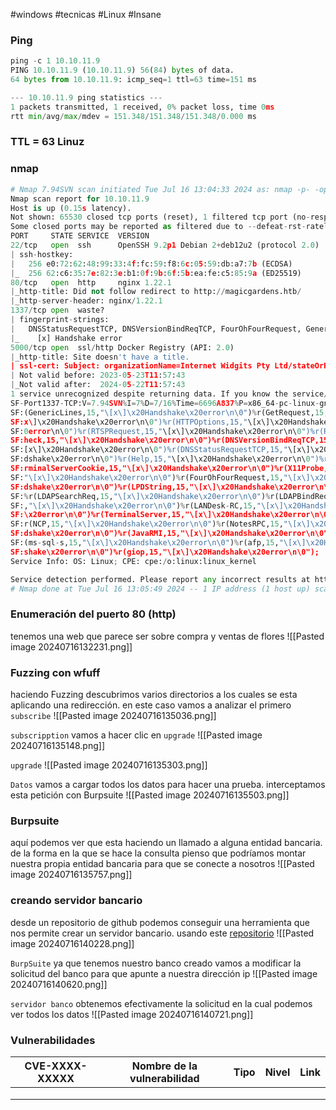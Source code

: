 #windows #tecnicas #Linux #Insane
### Ping

```python
ping -c 1 10.10.11.9
PING 10.10.11.9 (10.10.11.9) 56(84) bytes of data.
64 bytes from 10.10.11.9: icmp_seq=1 ttl=63 time=151 ms

--- 10.10.11.9 ping statistics ---
1 packets transmitted, 1 received, 0% packet loss, time 0ms
rtt min/avg/max/mdev = 151.348/151.348/151.348/0.000 ms
```

### TTL = 63 Linuz

### nmap

```python
# Nmap 7.94SVN scan initiated Tue Jul 16 13:04:33 2024 as: nmap -p- -open -sCV --min-rate 5000 -n -Pn -oN Scan 10.10.11.9
Nmap scan report for 10.10.11.9
Host is up (0.15s latency).
Not shown: 65530 closed tcp ports (reset), 1 filtered tcp port (no-response)
Some closed ports may be reported as filtered due to --defeat-rst-ratelimit
PORT     STATE SERVICE  VERSION
22/tcp   open  ssh      OpenSSH 9.2p1 Debian 2+deb12u2 (protocol 2.0)
| ssh-hostkey: 
|   256 e0:72:62:48:99:33:4f:fc:59:f8:6c:05:59:db:a7:7b (ECDSA)
|_  256 62:c6:35:7e:82:3e:b1:0f:9b:6f:5b:ea:fe:c5:85:9a (ED25519)
80/tcp   open  http     nginx 1.22.1
|_http-title: Did not follow redirect to http://magicgardens.htb/
|_http-server-header: nginx/1.22.1
1337/tcp open  waste?
| fingerprint-strings: 
|   DNSStatusRequestTCP, DNSVersionBindReqTCP, FourOhFourRequest, GenericLines, GetRequest, HTTPOptions, Help, JavaRMI, LANDesk-RC, LDAPBindReq, LDAPSearchReq, LPDString, NCP, NotesRPC, RPCCheck, RTSPRequest, TerminalServer, TerminalServerCookie, X11Probe, afp, giop, ms-sql-s: 
|_    [x] Handshake error
5000/tcp open  ssl/http Docker Registry (API: 2.0)
|_http-title: Site doesn't have a title.
| ssl-cert: Subject: organizationName=Internet Widgits Pty Ltd/stateOrProvinceName=Some-State/countryName=AU
| Not valid before: 2023-05-23T11:57:43
|_Not valid after:  2024-05-22T11:57:43
1 service unrecognized despite returning data. If you know the service/version, please submit the following fingerprint at https://nmap.org/cgi-bin/submit.cgi?new-service :
SF-Port1337-TCP:V=7.94SVN%I=7%D=7/16%Time=6696A837%P=x86_64-pc-linux-gnu%r
SF:(GenericLines,15,"\[x\]\x20Handshake\x20error\n\0")%r(GetRequest,15,"\[
SF:x\]\x20Handshake\x20error\n\0")%r(HTTPOptions,15,"\[x\]\x20Handshake\x2
SF:0error\n\0")%r(RTSPRequest,15,"\[x\]\x20Handshake\x20error\n\0")%r(RPCC
SF:heck,15,"\[x\]\x20Handshake\x20error\n\0")%r(DNSVersionBindReqTCP,15,"\
SF:[x\]\x20Handshake\x20error\n\0")%r(DNSStatusRequestTCP,15,"\[x\]\x20Han
SF:dshake\x20error\n\0")%r(Help,15,"\[x\]\x20Handshake\x20error\n\0")%r(Te
SF:rminalServerCookie,15,"\[x\]\x20Handshake\x20error\n\0")%r(X11Probe,15,
SF:"\[x\]\x20Handshake\x20error\n\0")%r(FourOhFourRequest,15,"\[x\]\x20Han
SF:dshake\x20error\n\0")%r(LPDString,15,"\[x\]\x20Handshake\x20error\n\0")
SF:%r(LDAPSearchReq,15,"\[x\]\x20Handshake\x20error\n\0")%r(LDAPBindReq,15
SF:,"\[x\]\x20Handshake\x20error\n\0")%r(LANDesk-RC,15,"\[x\]\x20Handshake
SF:\x20error\n\0")%r(TerminalServer,15,"\[x\]\x20Handshake\x20error\n\0")%
SF:r(NCP,15,"\[x\]\x20Handshake\x20error\n\0")%r(NotesRPC,15,"\[x\]\x20Han
SF:dshake\x20error\n\0")%r(JavaRMI,15,"\[x\]\x20Handshake\x20error\n\0")%r
SF:(ms-sql-s,15,"\[x\]\x20Handshake\x20error\n\0")%r(afp,15,"\[x\]\x20Hand
SF:shake\x20error\n\0")%r(giop,15,"\[x\]\x20Handshake\x20error\n\0");
Service Info: OS: Linux; CPE: cpe:/o:linux:linux_kernel

Service detection performed. Please report any incorrect results at https://nmap.org/submit/ .
# Nmap done at Tue Jul 16 13:05:49 2024 -- 1 IP address (1 host up) scanned in 75.85 seconds
```

### Enumeración del puerto 80 (http)
tenemos una web que parece ser sobre compra y ventas de flores
![[Pasted image 20240716132231.png]]

### Fuzzing con wfuff
haciendo Fuzzing descubrimos varios directorios a los cuales se esta aplicando una redirección. en este caso vamos a analizar el primero `subscribe`
![[Pasted image 20240716135036.png]]

`subscripption`
vamos a hacer clic en `upgrade` 
![[Pasted image 20240716135148.png]]

`upgrade`
![[Pasted image 20240716135303.png]]

`Datos`
vamos a cargar todos los datos para hacer una prueba. interceptamos esta petición con Burpsuite
![[Pasted image 20240716135503.png]]

### Burpsuite
aquí podemos ver que esta haciendo un llamado a alguna entidad bancaria. de la forma en la que se hace la consulta pienso que podríamos montar nuestra propia entidad bancaria para que se conecte a nosotros 
![[Pasted image 20240716135757.png]]

### creando servidor bancario
desde un repositorio de github podemos conseguir una herramienta que nos permite crear un servidor bancario. usando este [repositorio](https://github.com/sk03d/flask_bank_api) 
![[Pasted image 20240716140228.png]]

`BurpSuite`
ya que tenemos nuestro banco creado vamos a modificar la solicitud del banco para que apunte a nuestra dirección ip
![[Pasted image 20240716140620.png]]

`servidor banco`
obtenemos efectivamente la solicitud en la cual podemos ver todos los datos
![[Pasted image 20240716140721.png]]

### 














### Vulnerabilidades

| CVE-XXXX-XXXXX | Nombre de la vulnerabilidad | Tipo | Nivel | Link |
| -------------- | --------------------------- | ---- | ----- | ---- |
|                |                             |      |       |      |
|                |                             |      |       |      |
|                |                             |      |       |      |
